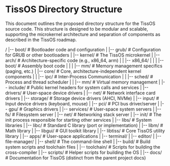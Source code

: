# TissOS Directory Structure

This document outlines the proposed directory structure for the TissOS source code. This structure is designed to be modular and scalable, supporting the microkernel architecture and separation of components as described in the TissOS roadmap.

/
|-- boot/           # Bootloader code and configuration
|   |-- grub/       # Configuration for GRUB or other bootloaders
|
|-- kernel/         # The TissOS microkernel
|   |-- arch/       # Architecture-specific code (e.g., x86_64, arm)
|   |   |-- x86_64/
|   |   |   |-- boot/       # Assembly boot code
|   |   |   |-- mm/         # Memory management specifics (paging, etc.)
|   |-- core/       # Core, architecture-independent kernel components
|   |   |-- ipc/        # Inter-Process Communication
|   |   |-- sched/      # Process and thread scheduler
|   |   |-- mm/         # Virtual memory management
|   |-- include/    # Public kernel headers for system calls and services
|
|-- drivers/        # User-space device drivers
|   |-- net/        # Network interface card drivers
|   |-- storage/    # Storage device drivers (AHCI, NVMe)
|   |-- input/      # Input device drivers (keyboard, mouse)
|   |-- pci/        # PCI bus driver/server
|   |-- gpu/        # Graphics drivers
|
|-- services/       # User-space system servers
|   |-- fs/         # Filesystem server
|   |-- net/        # Networking stack server
|   |-- init/       # The init process responsible for starting other services
|
|-- libs/           # System libraries
|   |-- libc/       # Standard C library (port or implementation)
|   |-- libm/       # Math library
|   |-- libgui/     # GUI toolkit library
|   |-- libtiss/    # Core TissOS utility library
|
|-- apps/           # User-space applications
|   |-- terminal/
|   |-- editor/
|   |-- file-manager/
|   |-- shell/      # The command-line shell
|
|-- build/          # Build system scripts and toolchain files
|   |-- toolchain/  # Scripts for building the cross-compiler
|   |-- scripts/    # Helper scripts for building the OS
|
|-- docs/           # Documentation for TissOS (distinct from the parent project docs)
